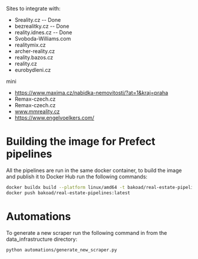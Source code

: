 Sites to integrate with:

- Sreality.cz -- Done
- bezrealitky.cz -- Done
- reality.idnes.cz -- Done
- Svoboda-Williams.com
- realitymix.cz
- archer-reality.cz
- reality.bazos.cz
- reality.cz
- eurobydleni.cz

mini

- https://www.maxima.cz/nabidka-nemovitosti/?at=1&kraj=praha
- Remax-czech.cz
- Remax-czech.cz
- www.mmreality.cz
- https://www.engelvoelkers.com/

# Building the image for Prefect pipelines

All the pipelines are run in the same docker container, to build the image and publish it to
Docker Hub run the following commands:

```bash
docker buildx build --platform linux/amd64 -t bakoad/real-estate-pipelines:latest .
docker push bakoad/real-estate-pipelines:latest

```

# Automations

To generate a new scraper run the following command in from the data_infrastructure directory:

```bash
python automations/generate_new_scraper.py
```